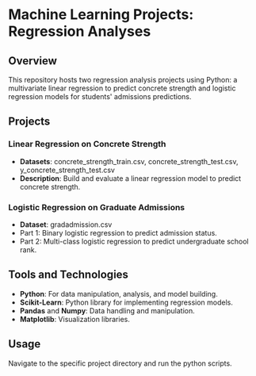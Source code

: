 # Machine Learning Projects: Regression Analyses

## Overview
This repository hosts two regression analysis projects using Python: a multivariate linear regression to predict concrete strength and logistic regression models for students' admissions predictions.

## Projects

### Linear Regression on Concrete Strength
- **Datasets**: concrete_strength_train.csv, concrete_strength_test.csv, y_concrete_strength_test.csv
- **Description**: Build and evaluate a linear regression model to predict concrete strength.

### Logistic Regression on Graduate Admissions
- **Dataset**: gradadmission.csv
- Part 1: Binary logistic regression to predict admission status.
- Part 2: Multi-class logistic regression to predict undergraduate school rank.

## Tools and Technologies
- **Python**: For data manipulation, analysis, and model building.
- **Scikit-Learn**: Python library for implementing regression models.
- **Pandas** and **Numpy**: Data handling and manipulation.
- **Matplotlib**: Visualization libraries.

## Usage
Navigate to the specific project directory and run the python scripts.

